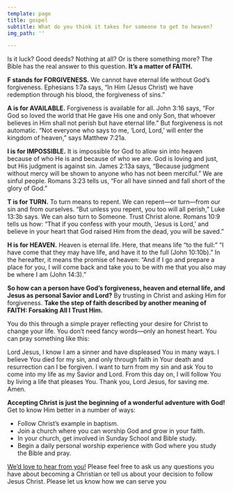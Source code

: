 ```yaml
---
template: page
title: gospel
subtitle: What do you think it takes for someone to get to heaven?
img_path: ''

---
```

Is it luck? Good deeds? Nothing at all? Or is there something more? The Bible has the real answer to this question. **It’s a matter of FAITH.**

**F stands for FORGIVENESS.** We cannot have eternal life without God’s forgiveness. Ephesians 1:7a says, “In Him (Jesus Christ) we have redemption through his blood, the forgiveness of sins.”

**A is for AVAILABLE.** Forgiveness is available for all. John 3:16 says, “For God so loved the world that He gave His one and only Son, that whoever believes in Him shall not perish but have eternal life.” But forgiveness is not automatic. “Not everyone who says to me, ‘Lord, Lord,’ will enter the kingdom of heaven,” says Matthew 7:21a.

**I is for IMPOSSIBLE.** It is impossible for God to allow sin into heaven because of who He is and because of who we are. God is loving and just, but His judgment is against sin. James 2:13a says, “Because judgment without mercy will be shown to anyone who has not been merciful.” We are sinful people. Romans 3:23 tells us, “For all have sinned and fall short of the glory of God.”

**T is for TURN.** To turn means to repent. We can repent—or turn—from our sin and from ourselves. “But unless you repent, you too will all perish,” Luke 13:3b says. We can also turn to Someone. Trust Christ alone. Romans 10:9 tells us how: “That if you confess with your mouth, ‘Jesus is Lord,’ and believe in your heart that God raised Him from the dead, you will be saved.”

**H is for HEAVEN.** Heaven is eternal life. Here, that means life “to the full:” “I have come that they may have life, and have it to the full (John 10:10b).” In the hereafter, it means the promise of heaven: “And if I go and prepare a place for you, I will come back and take you to be with me that you also may be where I am (John 14:3).”

**So how can a person have God’s forgiveness, heaven and eternal life, and Jesus as personal Savior and Lord?** By trusting in Christ and asking Him for forgiveness. **Take the step of faith described by another meaning of FAITH: Forsaking All I Trust Him.**

You do this through a simple prayer reflecting your desire for Christ to change your life. You don’t need fancy words—only an honest heart. You can pray something like this:

Lord Jesus, I know I am a sinner and have displeased You in many ways. I believe You died for my sin, and only through faith in Your death and resurrection can I be forgiven. I want to turn from my sin and ask You to come into my life as my Savior and Lord. From this day on, I will follow You by living a life that pleases You. Thank you, Lord Jesus, for saving me. Amen.

**Accepting Christ is just the beginning of a wonderful adventure with God!** Get to know Him better in a number of ways:

* Follow Christ’s example in baptism.
* Join a church where you can worship God and grow in your faith.
* In your church, get involved in Sunday School and Bible study.
* Begin a daily personal worship experience with God where you study the Bible and pray.

[We’d love to hear from you!](https://docs.google.com/forms/d/e/1FAIpQLScLdD0Iwci8h1s2uWkoXEzws426xCEVQ-a2EU1Pu5bTZOjMCw/viewform?usp=send_form) Please feel free to ask us any questions you have about becoming a Christian or tell us about your decision to follow Jesus Christ. Please let us know how we can serve you